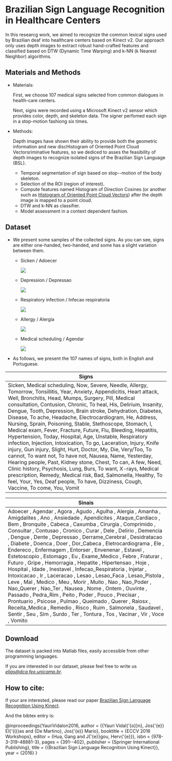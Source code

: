 # Brazilian Sign Language Recognition in Healthcare Centers


In this researcg work, we aimed to recognize the common lexical signs used by Brazilian deaf into healthcare  centers  based on Kinect v2. Our approach only uses depth images to extract robust hand-crafted features and classified based on DTW (Dynamic Time Warping) and k-NN (k Nearest Neighbor) algorithms.


## Materials and Methods

* Materials:
  
  First, we choose 107 medical signs selected from common dialogues in health-care centers.
  
  Next, signs were recorded using a Microsoft Kinect v2 sensor which provides color, depth, and skeleton data. The signer perfomed each sign in a stop-motion fashiong six times. 
    
* Methods:

  Depth images have shown their ability to provide both the geometric information and new discHistogram of Oriented Point Cloud Vectorsriminative features, so we dediced to asses the feasibility of depth images to recognize isolated signs of the Brazilian Sign Language  (BSL).
  
  * Temporal segmentation of sign based on stop--motion of the body skeleton.
  * Selection of the ROI (region of interest).
  * Compute features named Histogram of Direction Cosines (or another such as [Histogram of Oriented Point Cloud Vectors](https://doi.org/10.1007/978-3-030-16053-1_55)) after the depth image is mapped to a point cloud.
  * DTW and k-NN as classifier.
  * Model assessment in a context dependent fashion.


## Dataset

* We present some samples of the collected signs. As you can see, signs are either one-handed, two-handed, and some has a slight variation between them.

  * Sicken / Adoecer
    
    ![](mp4/adoecer.gif)
  
  
  * Depression / Depressao
    
    ![](mp4/depressao.gif)
  
  
  * Respiratory infection / Infecao respiratoria
    
    ![](mp4/infeccao.gif)
    
      
  * Allergy / Alergia
    
    ![](mp4/alergia.gif)
   
  * Medical scheduling / Agendar
    
    ![](mp4/agendar.gif)
   


* As follows, we present the 107 names of signs, both in English and Portuguese.


Signs |
--------- |
Sicken, Medical scheduling, Now, Severe, Needle, Allergy, Tomorrow, Tonsillitis, Year, Anxiety, Appendicitis, Heart attack, Well, Bronchitis, Head, Mumps, Surgery, Pill, Medical consultation, Contusion, Chronic, To heal, His, Delirium,  Insanity, Dengue, Tooth, Depression, Brain stroke, Dehydration, Diabetes, Disease, To ache, Headache, Electrocardiogram, He, Address, Nursing, Sprain, Poisoning, Stable, Stethoscope, Stomach, I, Medical exam, Fever, Fracture, Future, Flu, Bleeding, Hepatitis, Hypertension, Today, Hospital, Age, Unstable, Respiratory infection, Injection, Intoxication, To go, Laceration, Injury, Knife injury, Gun injury, Slight, Hurt, Doctor, My, Die, Very/Too, To cannot, To want not, To have not, Nausea, Name, Yesterday, Hearing people, Past, Kidney stone, Chest, To can, A few, Need, Clinic history, Psychosis, Lung, Burs, To want, X-rays, Medical prescription, Remedy, Medical risk, Bad,  Salmonella, Healthy, To feel, Your, Yes, Deaf people, To have, Dizziness, Cough, Vaccine, To come, You, Vomit |


Sinais |
--------- |
Adoecer , Agendar , Agora , Agudo , Agulha , Alergia , Amanha , Amigdalites , Ano , Ansiedade , Apendicites , Ataque_Cardiaco , Bem , Bronquite , Cabeca , Caxumba , Cirurgia , Comprimido , Consultar , Contusao , Cronico , Curar , Dele , Delirio , Demencia , Dengue , Dente , Depressao , Derrame_Cerebral , Desidratacao , Diabete , Doenca , Doer , Dor_Cabeca , Eletrocardiograma , Ele , Endereco , Enfermagem , Entorser , Envenenar , Estavel , Estetoscopio , Estomago , Eu , Exame_Medico , Febre , Fraturar , Futuro , Gripe , Hemorragia , Hepatite , Hipertensao , Hoje , Hospital , Idade , Inestavel , Infecao_Respiratoria , Injetar , Intoxicacao , Ir , Laceracao , Lesao , Lesao_Faca , Lesao_Pistola , Leve , Mal , Medico , Meu , Morir , Muito , Nao , Nao_Poder , Nao_Querer , Nao_Ter , Nausea , Nome , Ontem , Ouvinte , Passado , Pedra_Rim , Peito , Poder , Pouco , Precisar , Prontuario , Psicose , Pulmao , Queimado , Querer , Raiosx , Receita_Medica , Remedio , Risco , Ruim , Salmonela , Saudavel , Sentir , Seu , Sim , Surdo , Ter , Tontura , Tos , Vacinar , Vir , Voce , Vomito |


## Download

The dataset is packed into Matlab files, easily accessible from other programming languages.

If you are interested in our dataset, please feel free to write us *elias@dca.fee.unicamp.br*.


## How to cite:

If your are interested, please read our paper [Brazilian Sign Language Recognition Using Kinect](https://doi.org/10.1007/978-3-319-48881-3_27).

And the bibtex entry is:

@inproceedings{YauriVidalon2016,
author = {{Yauri Vidal{\'{o}}n}, Jos{\'{e}} El{\'{i}}as and {De Martino}, Jos{\'{e}} Mario},
booktitle = {ECCV 2016 Workshops},
editor = {Hua, Gang and J{\'{e}}gou, Herv{\'{e}}},
isbn = {978-3-319-48881-3},
pages = {391--402},
publisher = {Springer International Publishing},
title = {{Brazilian Sign Language Recognition Using Kinect}},
year = {2016}
}


